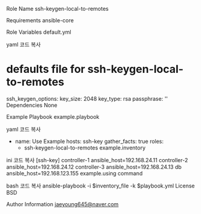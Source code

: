 Role Name
ssh-keygen-local-to-remotes

Requirements
ansible-core

Role Variables
default.yml

yaml
코드 복사
# defaults file for ssh-keygen-local-to-remotes
ssh_keygen_options:
  key_size: 2048
  key_type: rsa
  passphrase: ''
Dependencies
None

Example Playbook
example.playbook

yaml
코드 복사
- name: Use Example
  hosts: ssh-key
  gather_facts: true
  roles:
    - ssh-keygen-local-to-remotes
example.inventory

ini
코드 복사
[ssh-key]
controller-1 ansible_host=192.168.24.11 
controller-2 ansible_host=192.168.24.12 
controller-3 ansible_host=192.168.24.13
db ansible_host=192.168.123.155
example.using command

bash
코드 복사
ansible-playbook -i $inventory_file -k $playbook.yml
License
BSD

Author Information
jaeyoung645@naver.com

